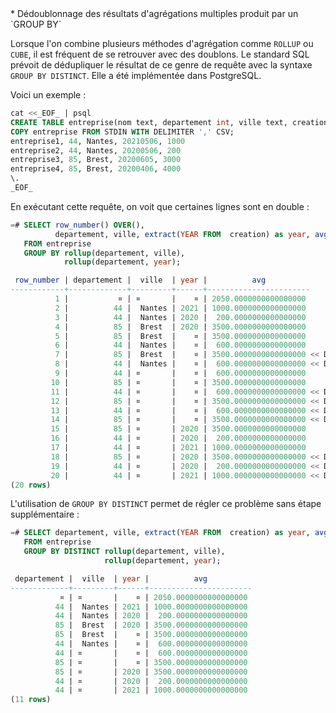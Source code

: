 <!--
Les commits sur ce sujet sont :

* https://git.postgresql.org/gitweb/?p=postgresql.git;a=commit;h=be45be9c33a85e72cdaeb9967e9f6d2d00199e09

Discussion

* https://www.postgresql.org/message-id/flat/bf3805a8-d7d1-ae61-fece-761b7ff41ecc@postgresfriends.org

-->

<div class="slide-content">
  * Dédoublonnage des résultats d'agrégations multiples produit par un `GROUP BY`
</div>

<div class="notes">

Lorsque l'on combine plusieurs méthodes d'agrégation comme `ROLLUP` ou `CUBE`,
il est fréquent de se retrouver avec des doublons. Le standard SQL prévoit de
dédupliquer le résultat de ce genre de requête avec la syntaxe `GROUP BY
DISTINCT`. Elle a été implémentée dans PostgreSQL.

Voici un exemple : 

```sql
cat <<_EOF_ | psql
CREATE TABLE entreprise(nom text, departement int, ville text, creation date, montant int); 
COPY entreprise FROM STDIN WITH DELIMITER ',' CSV;
entreprise1, 44, Nantes, 20210506, 1000
entreprise2, 44, Nantes, 20200506, 200
entreprise3, 85, Brest, 20200605, 3000
entreprise4, 85, Brest, 20200406, 4000
\.
_EOF_
```

En exécutant cette requête, on voit que certaines lignes sont en double :

```sql
=# SELECT row_number() OVER(),
          departement, ville, extract(YEAR FROM  creation) as year, avg(montant) 
   FROM entreprise 
   GROUP BY rollup(departement, ville),
            rollup(departement, year);

 row_number | departement |  ville  | year |          avg
------------+-------------+---------+------+-----------------------
          1 |           ¤ | ¤       |    ¤ | 2050.0000000000000000
          2 |          44 |  Nantes | 2021 | 1000.0000000000000000
          3 |          44 |  Nantes | 2020 |  200.0000000000000000
          4 |          85 |  Brest  | 2020 | 3500.0000000000000000
          5 |          85 |  Brest  |    ¤ | 3500.0000000000000000
          6 |          44 |  Nantes |    ¤ |  600.0000000000000000
          7 |          85 |  Brest  |    ¤ | 3500.0000000000000000 << DOUBLON DE 5
          8 |          44 |  Nantes |    ¤ |  600.0000000000000000 << DOUBLON DE 6
          9 |          44 | ¤       |    ¤ |  600.0000000000000000
         10 |          85 | ¤       |    ¤ | 3500.0000000000000000
         11 |          44 | ¤       |    ¤ |  600.0000000000000000 << DOUBLON DE 9
         12 |          85 | ¤       |    ¤ | 3500.0000000000000000 << DOUBLON DE 10
         13 |          44 | ¤       |    ¤ |  600.0000000000000000 << DOUBLON DE 9
         14 |          85 | ¤       |    ¤ | 3500.0000000000000000 << DOUBLON DE 10
         15 |          85 | ¤       | 2020 | 3500.0000000000000000
         16 |          44 | ¤       | 2020 |  200.0000000000000000
         17 |          44 | ¤       | 2021 | 1000.0000000000000000
         18 |          85 | ¤       | 2020 | 3500.0000000000000000 << DOUBLON DE 15
         19 |          44 | ¤       | 2020 |  200.0000000000000000 << DOUBLON DE 16 
         20 |          44 | ¤       | 2021 | 1000.0000000000000000 << DOUBLON DE 17
(20 rows)
```

L'utilisation de `GROUP BY DISTINCT` permet de régler ce problème sans étape
supplémentaire :

```sql
=# SELECT departement, ville, extract(YEAR FROM  creation) as year, avg(montant) 
   FROM entreprise 
   GROUP BY DISTINCT rollup(departement, ville), 
                     rollup(departement, year);

 departement |  ville  | year |          avg
-------------+---------+------+-----------------------
           ¤ | ¤       |    ¤ | 2050.0000000000000000
          44 |  Nantes | 2021 | 1000.0000000000000000
          44 |  Nantes | 2020 |  200.0000000000000000
          85 |  Brest  | 2020 | 3500.0000000000000000
          85 |  Brest  |    ¤ | 3500.0000000000000000
          44 |  Nantes |    ¤ |  600.0000000000000000
          44 | ¤       |    ¤ |  600.0000000000000000
          85 | ¤       |    ¤ | 3500.0000000000000000
          85 | ¤       | 2020 | 3500.0000000000000000
          44 | ¤       | 2020 |  200.0000000000000000
          44 | ¤       | 2021 | 1000.0000000000000000
(11 rows)
```

</div>

